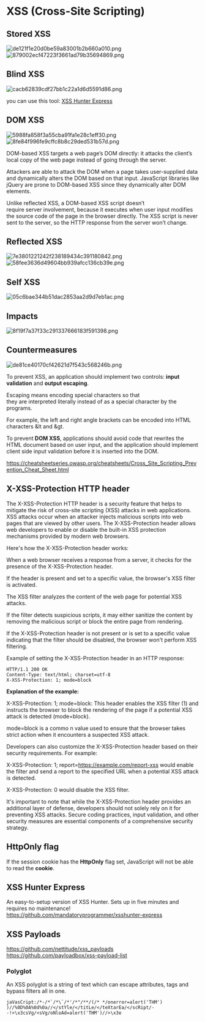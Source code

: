 # XSS (Cross-Site Scripting)

## Stored XSS

![de121f1e20d0be59a83001b2b660a010.png](../../_resources/de121f1e20d0be59a83001b2b660a010.png)  
![879002ecf47223f3661ad79b35694869.png](../../_resources/879002ecf47223f3661ad79b35694869.png)

## Blind XSS

![cacb62839cdf27bb1c22a1d6d5591d86.png](../../_resources/cacb62839cdf27bb1c22a1d6d5591d86.png)

you can use this tool: [XSS Hunter Express](https://github.com/mandatoryprogrammer/xsshunter-express)

## DOM XSS

![5988fa858f3a55cba91fa1e28c1eff30.png](../../_resources/5988fa858f3a55cba91fa1e28c1eff30.png)  
![8fe84f996fe9cffc8b8c29ded531b57d.png](../../_resources/8fe84f996fe9cffc8b8c29ded531b57d.png)

DOM-based XSS targets a web page’s DOM directly: it attacks the client’s local copy of the web page instead of going through the server.

Attackers are able to attack the DOM when a page takes user-supplied data and dynamically alters the DOM based on that input. JavaScript libraries like jQuery are prone to DOM-based XSS since they dynamically alter DOM elements.

Unlike reflected XSS, a DOM-based XSS script doesn’t  
require server involvement, because it executes when user input modifies the source code of the page in the browser directly. The XSS script is never sent to the server, so the HTTP response from the server won’t change.

## Reflected XSS

![7e3801221242f238189434c391180842.png](../../_resources/7e3801221242f238189434c391180842.png)  
![58fee3636d49604bb939afcc136cb39e.png](../../_resources/58fee3636d49604bb939afcc136cb39e.png)

## Self XSS

![05c6bae344b51dac2853aa2d9d7eb1ac.png](../../_resources/05c6bae344b51dac2853aa2d9d7eb1ac.png)

## Impacts

![8f19f7a37f33c291337666183f591398.png](../../_resources/8f19f7a37f33c291337666183f591398.png)

## Countermeasures

![de81ce40170cf42621d7f543c568246b.png](../../_resources/de81ce40170cf42621d7f543c568246b.png)

To prevent XSS, an application should implement two controls: **input validation** and **output escaping**.

Escaping means encoding special characters so that  
they are interpreted literally instead of as a special character by the programs.

For example, the left and right angle brackets can be encoded into HTML characters &lt and &gt.

To prevent **DOM XSS**, applications should avoid code that rewrites the HTML document based on user input, and the application should implement client side input validation before it is inserted into the DOM.

<https://cheatsheetseries.owasp.org/cheatsheets/Cross_Site_Scripting_Prevention_Cheat_Sheet.html>

## X-XSS-Protection HTTP header

The X-XSS-Protection HTTP header is a security feature that helps to mitigate the risk of cross-site scripting (XSS) attacks in web applications. XSS attacks occur when an attacker injects malicious scripts into web pages that are viewed by other users. The X-XSS-Protection header allows web developers to enable or disable the built-in XSS protection mechanisms provided by modern web browsers.

Here's how the X-XSS-Protection header works:

When a web browser receives a response from a server, it checks for the presence of the X-XSS-Protection header.

If the header is present and set to a specific value, the browser's XSS filter is activated.

The XSS filter analyzes the content of the web page for potential XSS attacks.

If the filter detects suspicious scripts, it may either sanitize the content by removing the malicious script or block the entire page from rendering.

If the X-XSS-Protection header is not present or is set to a specific value indicating that the filter should be disabled, the browser won't perform XSS filtering.

Example of setting the X-XSS-Protection header in an HTTP response:

```
HTTP/1.1 200 OK
Content-Type: text/html; charset=utf-8
X-XSS-Protection: 1; mode=block
```

**Explanation of the example:**

X-XSS-Protection: 1; mode=block: This header enables the XSS filter (1) and instructs the browser to block the rendering of the page if a potential XSS attack is detected (mode=block).

mode=block is a commo
n value used to ensure that the browser takes strict action when it encounters a suspected XSS attack.

Developers can also customize the X-XSS-Protection header based on their security requirements. For example:

X-XSS-Protection: 1; report=<https://example.com/report-xss> would enable the filter and send a report to the specified URL when a potential XSS attack is detected.

X-XSS-Protection: 0 would disable the XSS filter.

It's important to note that while the X-XSS-Protection header provides an additional layer of defense, developers should not solely rely on it for preventing XSS attacks. Secure coding practices, input validation, and other security measures are essential components of a comprehensive security strategy.

## HttpOnly flag

If the session cookie has the **HttpOnly** flag set, JavaScript will not be able to read the **cookie**.

## XSS Hunter Express

An easy-to-setup version of XSS Hunter. Sets up in five minutes and requires no maintenance!  
<https://github.com/mandatoryprogrammer/xsshunter-express>

## XSS Payloads

<https://github.com/nettitude/xss_payloads>  
<https://github.com/payloadbox/xss-payload-list>

### Polyglot

An XSS polyglot is a string of text which can escape attributes, tags and bypass filters all in one.

```
jaVasCript:/*-/*`/*\`/*'/*"/**/(/* */onerror=alert('THM') )//%0D%0A%0d%0a//</stYle/</titLe/</teXtarEa/</scRipt/--!>\x3csVg/<sVg/oNloAd=alert('THM')//>\x3e
```
